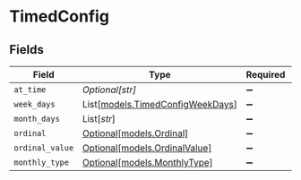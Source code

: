 # TimedConfig


## Fields

| Field                                                                | Type                                                                 | Required                                                             | Description                                                          |
| -------------------------------------------------------------------- | -------------------------------------------------------------------- | -------------------------------------------------------------------- | -------------------------------------------------------------------- |
| `at_time`                                                            | *Optional[str]*                                                      | :heavy_minus_sign:                                                   | N/A                                                                  |
| `week_days`                                                          | List[[models.TimedConfigWeekDays](../models/timedconfigweekdays.md)] | :heavy_minus_sign:                                                   | N/A                                                                  |
| `month_days`                                                         | List[*str*]                                                          | :heavy_minus_sign:                                                   | N/A                                                                  |
| `ordinal`                                                            | [Optional[models.Ordinal]](../models/ordinal.md)                     | :heavy_minus_sign:                                                   | N/A                                                                  |
| `ordinal_value`                                                      | [Optional[models.OrdinalValue]](../models/ordinalvalue.md)           | :heavy_minus_sign:                                                   | N/A                                                                  |
| `monthly_type`                                                       | [Optional[models.MonthlyType]](../models/monthlytype.md)             | :heavy_minus_sign:                                                   | N/A                                                                  |
